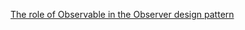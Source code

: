 [The role of Observable in the Observer design pattern](https://medium.com/@carlocarlen/the-role-of-observable-in-the-observer-design-pattern-8b12c25b0ff0)



